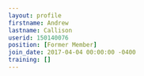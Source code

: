 ```yaml
---
layout: profile
firstname: Andrew
lastname: Callison
userid: 150140076
position: [Former Member]
join_date: 2017-04-04 00:00:00 -0400
training: []
---
```

